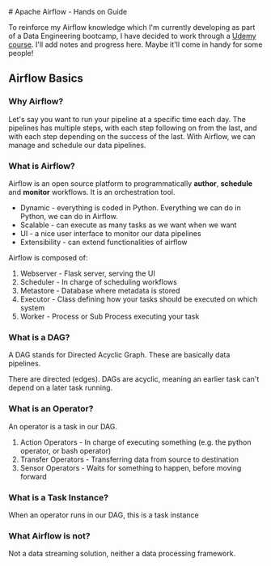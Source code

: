 # Apache Airflow - Hands on Guide

To reinforce my Airflow knowledge which I'm currently developing as part of a Data Engineering bootcamp, I have decided to work through a [Udemy course](https://www.udemy.com/course/the-ultimate-hands-on-course-to-master-apache-airflow). I'll add notes and progress here. Maybe it'll come in handy for some people!

## Airflow Basics 

### Why Airflow?

Let's say you want to run your pipeline at a specific time each day. The pipelines has multiple steps, with each step following on from the last, and with each step depending on the success of the last. With Airflow, we can manage and schedule our data pipelines.

### What is Airflow?

Airflow is an open source platform to programmatically **author**, **schedule** and **monitor** workflows. It is an orchestration tool. 

* Dynamic - everything is coded in Python. Everything we can do in Python, we can do in Airflow.
* Scalable - can execute as many tasks as we want when we want
* UI - a nice user interface to monitor our data pipelines
* Extensibility - can extend functionalities of airflow

Airflow is composed of:

1. Webserver - Flask server, serving the UI
1. Scheduler - In charge of scheduling workflows
1. Metastore - Database where metadata is stored
1. Executor - Class defining how your tasks should be executed on which system
1. Worker - Process or Sub Process executing your task

### What is a DAG?

A DAG stands for Directed Acyclic Graph. These are basically data pipelines.

There are directed (edges). DAGs are acyclic, meaning an earlier task can't depend on a later task running.

### What is an Operator?

An operator is a task in our DAG.

1. Action Operators - In charge of executing something (e.g. the python operator, or bash operator)
1. Transfer Operators - Transferring data from source to destination
1. Sensor Operators - Waits for something to happen, before moving forward

### What is a Task Instance?

When an operator runs in our DAG, this is a task instance

### What Airflow is not?

Not a data streaming solution, neither a data processing framework.